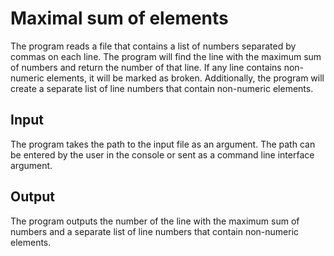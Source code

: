 <h1>Maximal sum of elements</h1>
<p>The program reads a file that contains a list of numbers separated by commas on each line. The program will find the line with the maximum sum of numbers and return the number of that line. If any line contains non-numeric elements, it will be marked as broken. Additionally, the program will create a separate list of line numbers that contain non-numeric elements. </p>
<h2>Input</h2>
<p>The program takes the path to the input file as an argument. The path can be entered by the user in the console or sent as a command line interface argument.</p>
<h2>Output</h2>
<p>The program outputs the number of the line with the maximum sum of numbers and a separate list of line numbers that contain non-numeric elements.</p>
